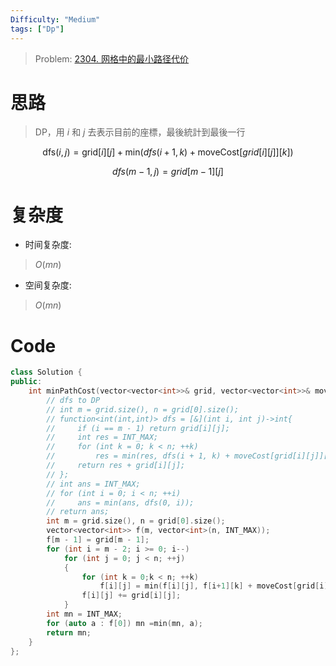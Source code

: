 ```yaml
---
Difficulty: "Medium"
tags: ["Dp"]
---
```


> Problem: [2304. 网格中的最小路径代价](https://leetcode.cn/problems/minimum-path-cost-in-a-grid)

# 思路
> DP，用 $i$ 和 $j$ 去表示目前的座標，最後統計到最後一行

$$
\text{dfs}(i,j)= \text{grid}[i][j] + \text{min}(dfs(i+1,k) + \text{moveCost}[grid[i][j]][k])
$$

$$
dfs(m-1, j) = grid[m-1][j]
$$


# 复杂度
- 时间复杂度:
> $O(mn)$

- 空间复杂度:
> $O(mn)$
  
# Code
```C++ []
class Solution {
public:
    int minPathCost(vector<vector<int>>& grid, vector<vector<int>>& moveCost) {
        // dfs to DP
        // int m = grid.size(), n = grid[0].size();
        // function<int(int,int)> dfs = [&](int i, int j)->int{
        //     if (i == m - 1) return grid[i][j];
        //     int res = INT_MAX;
        //     for (int k = 0; k < n; ++k)
        //         res = min(res, dfs(i + 1, k) + moveCost[grid[i][j]][k]);
        //     return res + grid[i][j];
        // };
        // int ans = INT_MAX;
        // for (int i = 0; i < n; ++i)
        //     ans = min(ans, dfs(0, i));
        // return ans;
        int m = grid.size(), n = grid[0].size();
        vector<vector<int>> f(m, vector<int>(n, INT_MAX));
        f[m - 1] = grid[m - 1];
        for (int i = m - 2; i >= 0; i--)
            for (int j = 0; j < n; ++j)
            {
                for (int k = 0;k < n; ++k)
                    f[i][j] = min(f[i][j], f[i+1][k] + moveCost[grid[i][j]][k]);
                f[i][j] += grid[i][j];
            }
        int mn = INT_MAX;
        for (auto a : f[0]) mn =min(mn, a);
        return mn;
    }
};
```